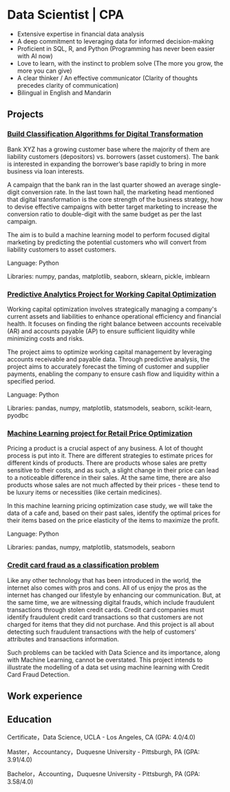 # Data Scientist | CPA
- Extensive expertise in financial data analysis
- A deep commitment to leveraging data for informed decision-making
- Proficient in SQL, R, and Python (Programming has never been easier with AI now) 
- Love to learn, with the instinct to problem solve (The more you grow, the more you can give)
- A clear thinker / An effective communicator (Clarity of thoughts precedes clarity of communication)
- Bilingual in English and Mandarin

## Projects

### [Build Classification Algorithms for Digital Transformation](https://github.com/KJZou56/digital-transformation)

Bank XYZ has a growing customer base where the majority of them are liability customers (depositors) vs. borrowers (asset customers). The bank is interested in expanding the borrower’s base rapidly to bring in more business via loan interests.

A campaign that the bank ran in the last quarter showed an average single-digit conversion rate. In the last town hall, the marketing head mentioned that digital transformation is the core strength of the business strategy, how to devise effective campaigns with better target marketing to increase the conversion ratio to double-digit with the same budget as per the last campaign.

The aim is to build a machine learning model to perform focused digital marketing by predicting the potential customers who will convert from liability customers to asset customers.

Language: Python

Libraries: numpy, pandas, matplotlib, seaborn, sklearn, pickle, imblearn

### [Predictive Analytics Project for Working Capital Optimization](https://github.com/KJZou56/Working-Capital-Optimization)

Working capital optimization involves strategically managing a company's current assets and liabilities to enhance operational efficiency and financial health. It focuses on finding the right balance between accounts receivable (AR) and accounts payable (AP) to ensure sufficient liquidity while minimizing costs and risks.

The project aims to optimize working capital management by leveraging accounts receivable and payable data. Through predictive analysis, the project aims to accurately forecast the timing of customer and supplier payments, enabling the company to ensure cash flow and liquidity within a specified period.

Language: Python

Libraries: pandas, numpy, matplotlib, statsmodels, seaborn, scikit-learn, pyodbc

### [Machine Learning project for Retail Price Optimization](https://github.com/KJZou56/price-optimization)

Pricing a product is a crucial aspect of any business. A lot of thought process is put into it. There are different strategies to estimate prices for different kinds of products. There are products whose sales are pretty sensitive to their costs, and as such, a slight change in their price can lead to a noticeable difference in their sales. At the same time, there are also products whose sales are not much affected by their prices - these tend to be luxury items or necessities (like certain medicines). 

In this machine learning pricing optimization case study, we will take the data of a cafe and, based on their past sales, identify the optimal prices for their items based on the price elasticity of the items to maximize the profit.

Language: Python

Libraries: pandas, numpy, matplotlib, statsmodels, seaborn

### [Credit card fraud as a classification problem](https://github.com/KJZou56/credit-card-fraud-detection)

Like any other technology that has been introduced in the world, the internet also comes with pros and cons. All of us enjoy the pros as the internet has changed our lifestyle by enhancing our communication. But, at the same time, we are witnessing digital frauds, which include fraudulent transactions through stolen credit cards. Credit card companies must identify fraudulent credit card transactions so that customers are not charged for items that they did not purchase. And this project is all about detecting such fraudulent transactions with the help of customers' attributes and transactions information.

Such problems can be tackled with Data Science and its importance, along with Machine Learning, cannot be overstated. This project intends to illustrate the modelling of a data set using machine learning with Credit Card Fraud Detection.


## Work experience


## Education
Certificate，Data Science, UCLA - Los Angeles, CA (GPA: 4.0/4.0)

Master，Accountancy，Duquesne University - Pittsburgh, PA (GPA: 3.91/4.0)

Bachelor，Accounting，Duquesne University - Pittsburgh, PA (GPA: 3.58/4.0)

